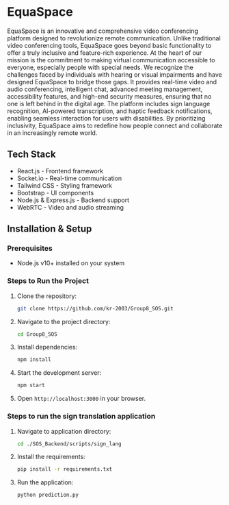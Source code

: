 # EquaSpace

EquaSpace is an innovative and comprehensive video conferencing platform designed to revolutionize remote communication. Unlike traditional video conferencing tools, EquaSpace goes beyond basic functionality to offer a truly inclusive and feature-rich experience. At the heart of our mission is the commitment to making virtual communication accessible to everyone, especially people with special needs. We recognize the challenges faced by individuals with hearing or visual impairments and have designed EquaSpace to bridge those gaps. It provides real-time video and audio conferencing, intelligent chat, advanced meeting management, accessibility features, and high-end security measures, ensuring that no one is left behind in the digital age. The platform includes sign language recognition, AI-powered transcription, and haptic feedback notifications, enabling seamless interaction for users with disabilities. By prioritizing inclusivity, EquaSpace aims to redefine how people connect and collaborate in an increasingly remote world.

## Tech Stack

- React.js - Frontend framework
- Socket.io - Real-time communication
- Tailwind CSS - Styling framework
- Bootstrap - UI components
- Node.js & Express.js - Backend support
- WebRTC - Video and audio streaming

## Installation & Setup

### Prerequisites

- Node.js v10+ installed on your system

### Steps to Run the Project

1. Clone the repository:
   ```sh
   git clone https://github.com/kr-2003/Group8_SOS.git
   ```
2. Navigate to the project directory:
   ```sh
   cd Group8_SOS
   ```
3. Install dependencies:
   ```sh
   npm install
   ```
4. Start the development server:
   ```sh
   npm start
   ```
5. Open `http://localhost:3000` in your browser.

### Steps to run the sign translation application

1. Navigate to application directory:
   ```sh
   cd ./SOS_Backend/scripts/sign_lang
   ```
2. Install the requirements:
   ```sh
   pip install -r requirements.txt
   ```
4. Run the application:
   ```sh
   python prediction.py
   ```
##

